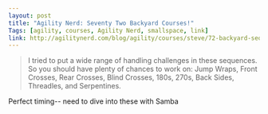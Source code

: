 ```yaml
---
layout: post
title: "Agility Nerd: Seventy Two Backyard Courses!"
Tags: [agility, courses, Agility Nerd, smallspace, link]
link: http://agilitynerd.com/blog/agility/courses/steve/72-backyard-sequences.html
---
```


> I tried to put a wide range of handling challenges in these sequences. So you should have plenty of chances to work on: Jump Wraps, Front Crosses, Rear Crosses, Blind Crosses, 180s, 270s, Back Sides, Threadles, and Serpentines.

Perfect timing-- need to dive into these with Samba
